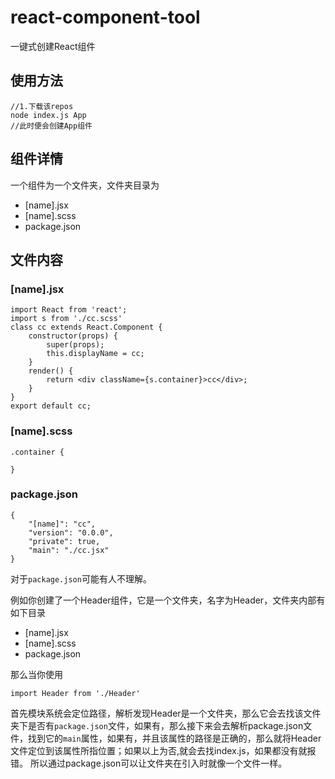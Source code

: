 # react-component-tool

一键式创建React组件

## 使用方法

```
//1.下载该repos
node index.js App
//此时便会创建App组件
```

## 组件详情

一个组件为一个文件夹，文件夹目录为

- [name].jsx
- [name].scss
- package.json

## 文件内容

### [name].jsx

```
import React from 'react';
import s from './cc.scss'
class cc extends React.Component {
    constructor(props) {
        super(props);
        this.displayName = cc;
    }
    render() {
        return <div className={s.container}>cc</div>;
    }
}
export default cc;
```

### [name].scss

```
.container {
  
}
```

### package.json

```
{
	"[name]": "cc",
	"version": "0.0.0",
	"private": true,
	"main": "./cc.jsx"
}
```

对于`package.json`可能有人不理解。

例如你创建了一个Header组件，它是一个文件夹，名字为Header，文件夹内部有如下目录

- [name].jsx
- [name].scss
- package.json

那么当你使用

```
import Header from './Header'
```

首先模块系统会定位路径，解析发现Header是一个文件夹，那么它会去找该文件夹下是否有`package.json`文件，如果有，那么接下来会去解析package.json文件，找到它的`main`属性，如果有，并且该属性的路径是正确的，那么就将Header文件定位到该属性所指位置；如果以上为否,就会去找index.js，如果都没有就报错。
所以通过package.json可以让文件夹在引入时就像一个文件一样。
